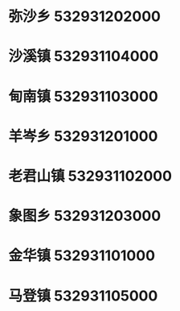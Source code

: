 # 弥沙乡 532931202000
# 沙溪镇 532931104000
# 甸南镇 532931103000
# 羊岑乡 532931201000
# 老君山镇 532931102000
# 象图乡 532931203000
# 金华镇 532931101000
# 马登镇 532931105000
